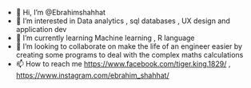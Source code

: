 - 👋 Hi, I’m @Ebrahimshahhat
- 👀 I’m interested in Data analytics , sql databases , UX design and application dev
- 🌱 I’m currently learning Machine learning , R language 
- 💞️ I’m looking to collaborate on make the life of an engineer easier by creating some programs to deal with the complex maths calculations
- 📫 How to reach me https://www.facebook.com/tiger.king.1829/ , https://www.instagram.com/ebrahim_shahhat/

<!---
Ebrahimshahhat/Ebrahimshahhat is a ✨ special ✨ repository because its `README.md` (this file) appears on your GitHub profile.
You can click the Preview link to take a look at your changes.
--->

